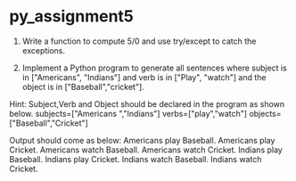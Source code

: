 # py_assignment5

1. Write a function to compute 5/0 and use try/except to catch the exceptions.


2. Implement a Python program to generate all sentences where subject is in 
["Americans", "Indians"] and verb is in ["Play", "watch"] and the object is in 
["Baseball","cricket"].

Hint: Subject,Verb and Object should be declared in the program as shown below.
subjects=["Americans ","Indians"]
verbs=["play","watch"]
objects=["Baseball","Cricket"]

Output should come as below:
Americans play Baseball.
Americans play Cricket.
Americans watch Baseball.
Americans watch Cricket.
Indians play Baseball.
Indians play Cricket.
Indians watch Baseball.
Indians watch Cricket.
